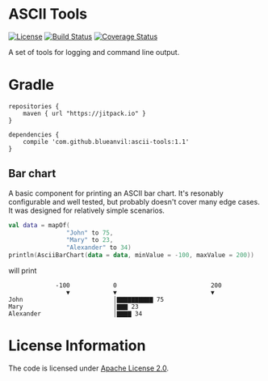 # ASCII Tools
[![License](https://img.shields.io/badge/License-Apache%202.0-blue.svg)](https://opensource.org/licenses/Apache-2.0)
[![Build Status](https://travis-ci.com/blueanvil/ascii-tools.svg?branch=master)](https://travis-ci.com/blueanvil/ascii-tools)
[![Coverage Status](https://coveralls.io/repos/github/blueanvil/ascii-tools/badge.svg?branch=master)](https://coveralls.io/github/blueanvil/ascii-tools?branch=master)

A set of tools for logging and command line output.
# Gradle

```
repositories {
    maven { url "https://jitpack.io" }
}

dependencies {
    compile 'com.github.blueanvil:ascii-tools:1.1'
}
```

## Bar chart
A basic component for printing an ASCII bar chart. It's resonably configurable and well tested,
but probably doesn't cover many edge cases. It was designed for relatively simple scenarios.  
```kotlin
val data = mapOf(
                "John" to 75,
                "Mary" to 23,
                "Alexander" to 34)
println(AsciiBarChart(data = data, minValue = -100, maxValue = 200))
```
will print
```text
             -100            0                          200
                ▼            ▼                          ▼
John                         │▇▇▇▇▇▇▇▇▇▇ 75
Mary                         │▇▇▇ 23
Alexander                    │▇▇▇▇ 34
```


# License Information
The code is licensed under [Apache License 2.0](https://www.apache.org/licenses/LICENSE-2.0).

